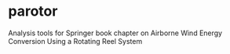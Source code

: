 # parotor
Analysis tools for Springer book chapter on Airborne Wind Energy Conversion Using a Rotating Reel System
